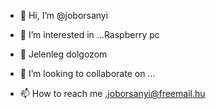 - 👋 Hi, I’m @joborsanyi
- 👀 I’m interested in ...Raspberry pc
- 🌱  Jelenleg  dolgozom

- 💞️ I’m looking to collaborate on ...
- 📫 How to reach me .joborsanyi@freemail.hu

<!---
joborsanyi/joborsanyi is a ✨ special ✨ repository because its `README.md` (this file) appears on your GitHub profile.
You can click the Preview link to take a look at your changes.
--->
